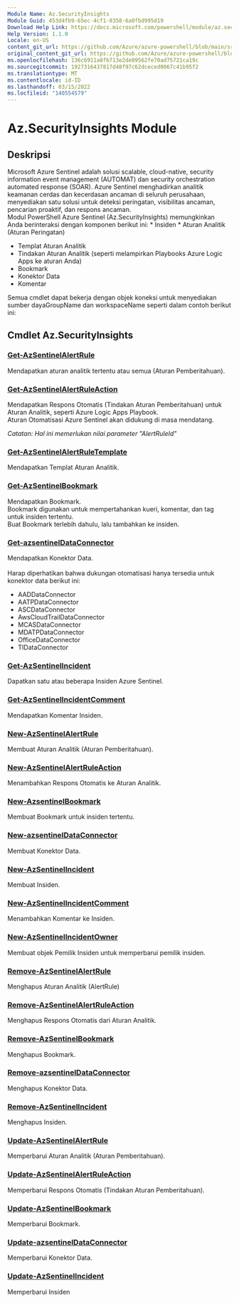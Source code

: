 ```yaml
---
Module Name: Az.SecurityInsights
Module Guid: 453d4fb9-65ec-4cf1-8358-6a0fbd995d19
Download Help Link: https://docs.microsoft.com/powershell/module/az.securityinsights
Help Version: 1.1.0
Locale: en-US
content_git_url: https://github.com/Azure/azure-powershell/blob/main/src/SecurityInsights/SecurityInsights/help/Az.SecurityInsights.md
original_content_git_url: https://github.com/Azure/azure-powershell/blob/main/src/SecurityInsights/SecurityInsights/help/Az.SecurityInsights.md
ms.openlocfilehash: 136c6911a8fb713e2de09562fe70ad75721ca19c
ms.sourcegitcommit: 1927316437817d48f97c62dceced0067c41b95f2
ms.translationtype: MT
ms.contentlocale: id-ID
ms.lasthandoff: 03/15/2022
ms.locfileid: "140554579"
---
```

# Az.SecurityInsights Module
## Deskripsi
Microsoft Azure Sentinel adalah solusi scalable, cloud-native, security information event management (AUTOMAT) dan security orchestration automated response (SOAR). Azure Sentinel menghadirkan analitik keamanan cerdas dan kecerdasan ancaman di seluruh perusahaan, menyediakan satu solusi untuk deteksi peringatan, visibilitas ancaman, pencarian proaktif, dan respons ancaman.<br/> Modul PowerShell Azure Sentinel (Az.SecurityInsights) memungkinkan Anda berinteraksi dengan komponen berikut ini: * Insiden * Aturan Analitik (Aturan Peringatan)
* Templat Aturan Analitik
* Tindakan Aturan Analitik (seperti melampirkan Playbooks Azure Logic Apps ke aturan Anda)
* Bookmark
* Konektor Data
* Komentar

Semua cmdlet dapat bekerja dengan objek koneksi untuk menyediakan sumber dayaGroupName dan workspaceName seperti dalam contoh berikut ini:

## Cmdlet Az.SecurityInsights
### [Get-AzSentinelAlertRule](Get-AzSentinelAlertRule.md)
Mendapatkan aturan analitik tertentu atau semua (Aturan Pemberitahuan).

### [Get-AzSentinelAlertRuleAction](Get-AzSentinelAlertRuleAction.md)
Mendapatkan Respons Otomatis (Tindakan Aturan Pemberitahuan) untuk Aturan Analitik, seperti Azure Logic Apps Playbook.<br/>
Aturan Otomatisasi Azure Sentinel akan didukung di masa mendatang.

*Catatan: Hal ini memerlukan nilai parameter "AlertRuleId"*

### [Get-AzSentinelAlertRuleTemplate](Get-AzSentinelAlertRuleTemplate.md)
Mendapatkan Templat Aturan Analitik.

### [Get-AzSentinelBookmark](Get-AzSentinelBookmark.md)
Mendapatkan Bookmark. <br/>
Bookmark digunakan untuk mempertahankan kueri, komentar, dan tag untuk insiden tertentu.<br/>
Buat Bookmark terlebih dahulu, lalu tambahkan ke insiden.

### [Get-azsentinelDataConnector](Get-AzSentinelDataConnector.md)
Mendapatkan Konektor Data. <br/><br/>
Harap diperhatikan bahwa dukungan otomatisasi hanya tersedia untuk konektor data berikut ini:
* AADDataConnector
* AATPDataConnector
* ASCDataConnector
* AwsCloudTrailDataConnector
* MCASDataConnector
* MDATPDataConnector
* OfficeDataConnector
* TIDataConnector

### [Get-AzSentinelIncident](Get-AzSentinelIncident.md)
Dapatkan satu atau beberapa Insiden Azure Sentinel.

### [Get-AzSentinelIncidentComment](Get-AzSentinelIncidentComment.md)
Mendapatkan Komentar Insiden.

### [New-AzSentinelAlertRule](New-AzSentinelAlertRule.md)
Membuat Aturan Analitik (Aturan Pemberitahuan).

### [New-AzSentinelAlertRuleAction](New-AzSentinelAlertRuleAction.md)
Menambahkan Respons Otomatis ke Aturan Analitik.

### [New-AzsentinelBookmark](New-AzSentinelBookmark.md)
Membuat Bookmark untuk insiden tertentu.<br/>

### [New-azsentinelDataConnector](New-AzSentinelDataConnector.md)
Membuat Konektor Data.

### [New-AzSentinelIncident](New-AzSentinelIncident.md)
Membuat Insiden.

### [New-AzSentinelIncidentComment](New-AzSentinelIncidentComment.md)
Menambahkan Komentar ke Insiden.

### [New-AzSentinelIncidentOwner](New-AzSentinelIncidentOwner.md)
Membuat objek Pemilik Insiden untuk memperbarui pemilik insiden.

### [Remove-AzSentinelAlertRule](Remove-AzSentinelAlertRule.md)
Menghapus Aturan Analitik (AlertRule)

### [Remove-AzSentinelAlertRuleAction](Remove-AzSentinelAlertRuleAction.md)
Menghapus Respons Otomatis dari Aturan Analitik.

### [Remove-AzSentinelBookmark](Remove-AzSentinelBookmark.md)
Menghapus Bookmark.

### [Remove-azsentinelDataConnector](Remove-AzSentinelDataConnector.md)
Menghapus Konektor Data.

### [Remove-AzSentinelIncident](Remove-AzSentinelIncident.md)
Menghapus Insiden.

### [Update-AzSentinelAlertRule](Update-AzSentinelAlertRule.md)
Memperbarui Aturan Analitik (Aturan Pemberitahuan).

### [Update-AzSentinelAlertRuleAction](Update-AzSentinelAlertRuleAction.md)
Memperbarui Respons Otomatis (Tindakan Aturan Pemberitahuan).

### [Update-AzSentinelBookmark](Update-AzSentinelBookmark.md)
Memperbarui Bookmark.

### [Update-azsentinelDataConnector](Update-AzSentinelDataConnector.md)
Memperbarui Konektor Data.

### [Update-AzSentinelIncident](Update-AzSentinelIncident.md)
Memperbarui Insiden

